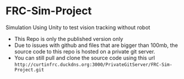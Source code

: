 # FRC-Sim-Project
Simulation Using Unity to test vision tracking without robot

- This Repo is only the published version only
- Due to issues with github and files that are bigger than 100mb, the source code to this repo is hosted on a private git server.
- You can still pull and clone the source code using this url `http://curtinfrc.duckdns.org:3000/PrivateGitServer/FRC-Sim-Project.git`
